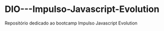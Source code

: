 # DIO---Impulso-Javascript-Evolution
Repositório dedicado ao bootcamp Impulso Javascript Evolution 
